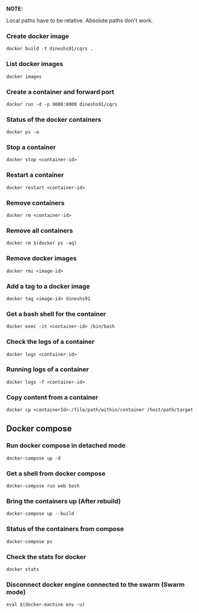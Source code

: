 **NOTE:** 

Local paths have to be relative. Absolute paths don't work.

### Create docker image

`docker build -t dineshs91/cqrs .`

### List docker images

`docker images`

### Create a container and forward port

`docker run -d -p 8000:8000 dineshs91/cqrs`

### Status of the docker containers

`docker ps -a`

### Stop a container

`docker stop <container-id>`

### Restart a container

`docker restart <container-id>`

### Remove containers

`docker rm <container-id>`

### Remove all containers

`docker rm $(docker ps -aq)`

### Remove docker images

`docker rmi <image-id>`

### Add a tag to a docker image

`docker tag <image-id> dineshs91`

### Get a bash shell for the container

`docker exec -it <container-id> /bin/bash`

### Check the logs of a container

`docker logs <container-id>`

### Running logs of a container

`docker logs -f <container-id>`

### Copy content from a container 

`docker cp <containerId>:/file/path/within/container /host/path/target`

## Docker compose

### Run docker compose in detached mode

`docker-compose up -d`

### Get a shell from docker compose

`docker-compose run web bash`

### Bring the containers up (After rebuild)

`docker-compose up --build`

### Status of the containers from compose

`docker-compose ps`

### Check the stats for docker

`docker stats`

### Disconnect docker engine connected to the swarm (Swarm mode)

`eval $(docker-machine env -u)`
